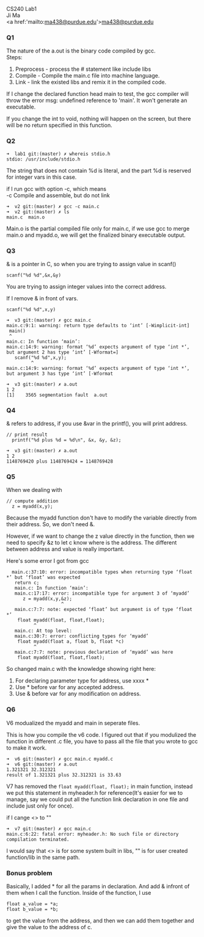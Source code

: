 CS240 Lab1<br>
Ji Ma<br>
<a href:'mailto:ma438@purdue.edu'>ma438@purdue.edu</a>

### Q1
The nature of the a.out is the binary code compiled by gcc.<br>
Steps:

1. Preprocess - process the # statement like include libs
2. Compile - Compile the main.c file into machine language.
3. Link - link the existed libs and remix it in the compiled code.


If I change the declared function head main to test, the gcc compiler will throw the error msg: undefined reference to 'main'. It won't generate an executable.

If you change the int to void, nothing will happen on the screen, but there will be no return specified in this function.

### Q2

```
➜  lab1 git:(master) ✗ whereis stdio.h  
stdio: /usr/include/stdio.h

```

The string that does not contain %d is literal, and the part %d is reserved for integer vars in this case.

if I run gcc with option -c, which means<br>
-c                       Compile and assemble, but do not link<br>

```
➜  v2 git:(master) ✗ gcc -c main.c
➜  v2 git:(master) ✗ ls  
main.c  main.o

```

Main.o is the partial compiled file only for main.c, if we use gcc to merge main.o and myadd.o, we will get the finalized binary executable output.

### Q3
& is a pointer in C, so when you are trying to assign value in scanf()<br>

```
scanf("%d %d",&x,&y)
```

You are trying to assign integer values into the correct address.


If I remove & in front of vars.

```
scanf("%d %d",x,y)
```

```
➜  v3 git:(master) ✗ gcc main.c
main.c:9:1: warning: return type defaults to ‘int’ [-Wimplicit-int]
 main()
 ^
main.c: In function ‘main’:
main.c:14:9: warning: format ‘%d’ expects argument of type ‘int *’, but argument 2 has type ‘int’ [-Wformat=]
   scanf("%d %d",x,y);
         ^
main.c:14:9: warning: format ‘%d’ expects argument of type ‘int *’, but argument 3 has type ‘int’ [-Wformat
```

```
➜  v3 git:(master) ✗ a.out     
1 2
[1]    3565 segmentation fault  a.out

```

### Q4
& refers to address, if you use &var in the printf(), you will print address.

```
// print result
  printf("%d plus %d = %d\n", &x, &y, &z);

```

```
➜  v3 git:(master) ✗ a.out
1 2
1148769420 plus 1148769424 = 1148769428
```

### Q5
When we dealing with

```
// compute addition
  z = myadd(x,y);
```

Because the myadd function don't have to modify the variable directly from their address. So, we don't need &.

However, if we want to change the z value directly in the function, then we need to specify &z to let c know where is the address. The different between address and value is really important.

Here's some error I got from gcc

```
  main.c:37:10: error: incompatible types when returning type ‘float *’ but ‘float’ was expected
   return c;
   main.c: In function ‘main’:
   main.c:17:17: error: incompatible type for argument 3 of ‘myadd’
      z = myadd(x,y,&z);
                    ^
   main.c:7:7: note: expected ‘float’ but argument is of type ‘float *’
    float myadd(float, float,float);
          ^
   main.c: At top level:
   main.c:30:7: error: conflicting types for ‘myadd’
    float myadd(float a, float b, float *c)
          ^
   main.c:7:7: note: previous declaration of ‘myadd’ was here
    float myadd(float, float,float);

```

So changed main.c with the knowledge showing right here:

1. For declaring parameter type for address, use xxxx *
2. Use * before var for any accepted address.
3. Use & before var for any modification on address.

### Q6

V6 modualized the myadd and main in seperate files.

This is how you compile the v6 code. I figured out that if you modulized the function in different .c file, you have to pass all the file that you wrote to gcc to make it work.

```
➜  v6 git:(master) ✗ gcc main.c myadd.c
➜  v6 git:(master) ✗ a.out
1.321321 32.312321
result of 1.321321 plus 32.312321 is 33.63
```

V7 has removed the ``float myadd(float, float);`` in main function, instead we put this statement in myheader.h for reference(It's easier for we to manage, say we could put all the function link declaration in one file and include just only for once).

if I cange <> to ""

```
➜  v7 git:(master) ✗ gcc main.c
main.c:6:22: fatal error: myheader.h: No such file or directory
compilation terminated.
```
I would say that <> is for some system built in libs, "" is for user created function/lib in the same path.

### Bonus problem
Basically, I added * for all the params in declaration. And add & infront of them when I call the function. Inside of the function, I use

```
float a_value = *a;
float b_value = *b;
```

to get the value from the address, and then we can add them together and give the value to the address of c.
